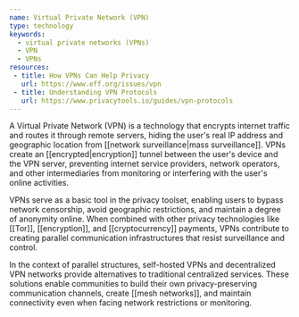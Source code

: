 ```yaml
---
name: Virtual Private Network (VPN)
type: technology
keywords:
  - virtual private networks (VPNs)
  - VPN
  - VPNs
resources:
 - title: How VPNs Can Help Privacy
   url: https://www.eff.org/issues/vpn
 - title: Understanding VPN Protocols
   url: https://www.privacytools.io/guides/vpn-protocols
---
```


A Virtual Private Network (VPN) is a technology that encrypts internet traffic and routes it through remote servers, hiding the user's real IP address and geographic location from [[network surveillance|mass surveillance]]. VPNs create an [[encrypted|encryption]] tunnel between the user's device and the VPN server, preventing internet service providers, network operators, and other intermediaries from monitoring or interfering with the user's online activities.

VPNs serve as a basic tool in the privacy toolset, enabling users to bypass network censorship, avoid geographic restrictions, and maintain a degree of anonymity online. When combined with other privacy technologies like [[Tor]], [[encryption]], and [[cryptocurrency]] payments, VPNs contribute to creating parallel communication infrastructures that resist surveillance and control.

In the context of parallel structures, self-hosted VPNs and decentralized VPN networks provide alternatives to traditional centralized services. These solutions enable communities to build their own privacy-preserving communication channels, create [[mesh networks]], and maintain connectivity even when facing network restrictions or monitoring.